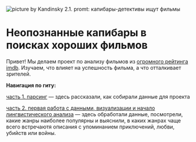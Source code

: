 ![picture by Kandinsky 2.1. promt: капибары-детективы ищут фильмы](https://img2.rudalle.ru/images/3d/d1/ca/3dd1ca4674c9453c948751d0c15f671c_00000.jpg)
# Неопознанные капибары в поисках хороших фильмов

Привет! Мы делаем проект по анализу фильмов из [огромного рейтинга imdb]([url](https://www.imdb.com/search/title/?title_type=feature)). Изучаем, что влияет на успешность фильма, а что отталкивает зрителей.

**Навигация по гиту:**

[часть 1. парсинг](https://github.com/nikagarnova/Andan_project2023/blob/main/pt_1_parsing.ipynb) — здесь рассказали, как собирали данные для проекта

[часть 2. первая работа с данными, визуализации и начало лингвистического анализа](https://github.com/nikagarnova/Andan_project2023/blob/main/pt_2_data.ipynb) — здесь обработали данные, посмотрели, какие жанры наиболее популярны и выяснили, в каких жанрах чаще всего встречаютя описания с упоминанием приключений, любви, убийств или войны.
